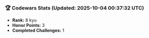 ### 🏆 Codewars Stats (Updated: 2025-10-04 00:37:32 UTC)

- **Rank:** 8 kyu
- **Honor Points:** 3
- **Completed Challenges:** 1
